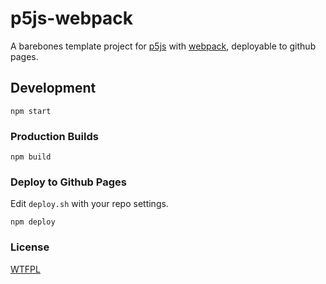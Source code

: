 # p5js-webpack

A barebones template project for [p5js](https://p5js.org/favicon.ico) with [webpack](https://webpack.js.org/), deployable to github pages. 

## Development

```
npm start
```

### Production Builds

```
npm build
```

### Deploy to Github Pages

Edit `deploy.sh` with your repo settings.

```
npm deploy
```

### License

[WTFPL](https://en.wikipedia.org/wiki/WTFPL)
